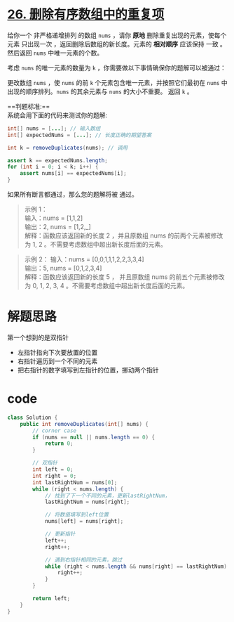 # [26. 删除有序数组中的重复项](https://leetcode.cn/problems/remove-duplicates-from-sorted-array/?envType=company&envId=bytedance&favoriteSlug=bytedance-thirty-days)

给你一个 非严格递增排列 的数组 `nums` ，请你 **原地** 删除重复出现的元素，使每个元素 只出现一次 ，返回删除后数组的新长度。元素的 **相对顺序** 应该保持 一致 。然后返回 `nums` 中唯一元素的个数。

考虑 `nums` 的唯一元素的数量为 `k` ，你需要做以下事情确保你的题解可以被通过：

更改数组 `nums` ，使 `nums` 的前 `k` 个元素包含唯一元素，并按照它们最初在 `nums` 中出现的顺序排列。`nums` 的其余元素与 `nums` 的大小不重要。
返回 `k` 。

==判题标准:==<br>
系统会用下面的代码来测试你的题解:<br>
```java
int[] nums = [...]; // 输入数组
int[] expectedNums = [...]; // 长度正确的期望答案

int k = removeDuplicates(nums); // 调用

assert k == expectedNums.length;
for (int i = 0; i < k; i++) {
    assert nums[i] == expectedNums[i];
}
```
如果所有断言都通过，那么您的题解将被 通过。

 

>示例 1：<br>
输入：nums = [1,1,2]<br>
输出：2, nums = [1,2,_]<br>
解释：函数应该返回新的长度 2 ，并且原数组 nums 的前两个元素被修改为 1, 2 。不需要考虑数组中超出新长度后面的元素。

>示例 2：
输入：nums = [0,0,1,1,1,2,2,3,3,4]<br>
输出：5, nums = [0,1,2,3,4]<br>
解释：函数应该返回新的长度 5 ， 并且原数组 nums 的前五个元素被修改为 0, 1, 2, 3, 4 。不需要考虑数组中超出新长度后面的元素。

# 解题思路
第一个想到的是双指针
- 左指针指向下次要放置的位置
- 右指针遍历到一个不同的元素
- 把右指针的数字填写到左指针的位置，挪动两个指针

# code
```java
class Solution {
    public int removeDuplicates(int[] nums) {
        // corner case
        if (nums == null || nums.length == 0) {
            return 0;
        }

        // 双指针
        int left = 0;
        int right = 0;
        int lastRightNum = nums[0];
        while (right < nums.length) {
            // 找到了下一个不同的元素，更新lastRightNum，
            lastRightNum = nums[right];

            // 将数值填写到left位置
            nums[left] = nums[right];

            // 更新指针
            left++;
            right++;

            // 遇到右指针相同的元素，跳过
            while (right < nums.length && nums[right] == lastRightNum) {
                right++;
            }
        }

        return left;
    }
}
```